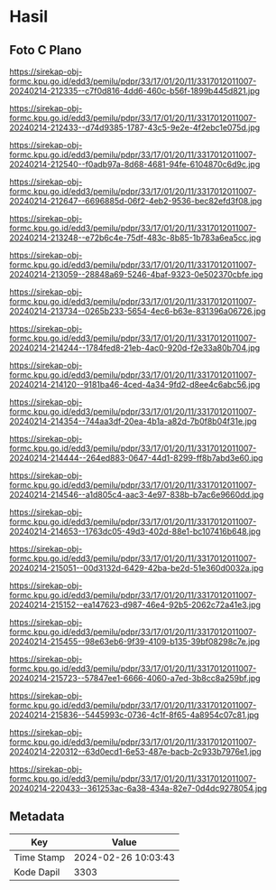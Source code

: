 # Hasil

## Foto C Plano

https://sirekap-obj-formc.kpu.go.id/edd3/pemilu/pdpr/33/17/01/20/11/3317012011007-20240214-212335--c7f0d816-4dd6-460c-b56f-1899b445d821.jpg

https://sirekap-obj-formc.kpu.go.id/edd3/pemilu/pdpr/33/17/01/20/11/3317012011007-20240214-212433--d74d9385-1787-43c5-9e2e-4f2ebc1e075d.jpg

https://sirekap-obj-formc.kpu.go.id/edd3/pemilu/pdpr/33/17/01/20/11/3317012011007-20240214-212540--f0adb97a-8d68-4681-94fe-6104870c6d9c.jpg

https://sirekap-obj-formc.kpu.go.id/edd3/pemilu/pdpr/33/17/01/20/11/3317012011007-20240214-212647--6696885d-06f2-4eb2-9536-bec82efd3f08.jpg

https://sirekap-obj-formc.kpu.go.id/edd3/pemilu/pdpr/33/17/01/20/11/3317012011007-20240214-213248--e72b6c4e-75df-483c-8b85-1b783a6ea5cc.jpg

https://sirekap-obj-formc.kpu.go.id/edd3/pemilu/pdpr/33/17/01/20/11/3317012011007-20240214-213059--28848a69-5246-4baf-9323-0e502370cbfe.jpg

https://sirekap-obj-formc.kpu.go.id/edd3/pemilu/pdpr/33/17/01/20/11/3317012011007-20240214-213734--0265b233-5654-4ec6-b63e-831396a06726.jpg

https://sirekap-obj-formc.kpu.go.id/edd3/pemilu/pdpr/33/17/01/20/11/3317012011007-20240214-214244--1784fed8-21eb-4ac0-920d-f2e33a80b704.jpg

https://sirekap-obj-formc.kpu.go.id/edd3/pemilu/pdpr/33/17/01/20/11/3317012011007-20240214-214120--9181ba46-4ced-4a34-9fd2-d8ee4c6abc56.jpg

https://sirekap-obj-formc.kpu.go.id/edd3/pemilu/pdpr/33/17/01/20/11/3317012011007-20240214-214354--744aa3df-20ea-4b1a-a82d-7b0f8b04f31e.jpg

https://sirekap-obj-formc.kpu.go.id/edd3/pemilu/pdpr/33/17/01/20/11/3317012011007-20240214-214444--264ed883-0647-44d1-8299-ff8b7abd3e60.jpg

https://sirekap-obj-formc.kpu.go.id/edd3/pemilu/pdpr/33/17/01/20/11/3317012011007-20240214-214546--a1d805c4-aac3-4e97-838b-b7ac6e9660dd.jpg

https://sirekap-obj-formc.kpu.go.id/edd3/pemilu/pdpr/33/17/01/20/11/3317012011007-20240214-214653--1763dc05-49d3-402d-88e1-bc107416b648.jpg

https://sirekap-obj-formc.kpu.go.id/edd3/pemilu/pdpr/33/17/01/20/11/3317012011007-20240214-215051--00d3132d-6429-42ba-be2d-51e360d0032a.jpg

https://sirekap-obj-formc.kpu.go.id/edd3/pemilu/pdpr/33/17/01/20/11/3317012011007-20240214-215152--ea147623-d987-46e4-92b5-2062c72a41e3.jpg

https://sirekap-obj-formc.kpu.go.id/edd3/pemilu/pdpr/33/17/01/20/11/3317012011007-20240214-215455--98e63eb6-9f39-4109-b135-39bf08298c7e.jpg

https://sirekap-obj-formc.kpu.go.id/edd3/pemilu/pdpr/33/17/01/20/11/3317012011007-20240214-215723--57847ee1-6666-4060-a7ed-3b8cc8a259bf.jpg

https://sirekap-obj-formc.kpu.go.id/edd3/pemilu/pdpr/33/17/01/20/11/3317012011007-20240214-215836--5445993c-0736-4c1f-8f65-4a8954c07c81.jpg

https://sirekap-obj-formc.kpu.go.id/edd3/pemilu/pdpr/33/17/01/20/11/3317012011007-20240214-220312--63d0ecd1-6e53-487e-bacb-2c933b7976e1.jpg

https://sirekap-obj-formc.kpu.go.id/edd3/pemilu/pdpr/33/17/01/20/11/3317012011007-20240214-220433--361253ac-6a38-434a-82e7-0d4dc9278054.jpg


## Metadata

| Key        | Value               |
| ---------- | ------------------- |
| Time Stamp | 2024-02-26 10:03:43 |
| Kode Dapil | 3303                |



